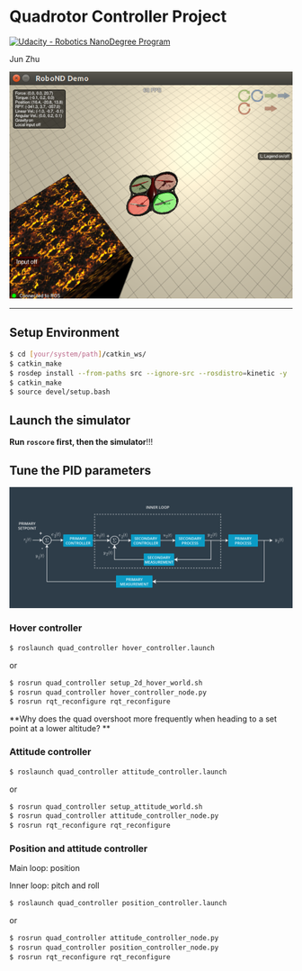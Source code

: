 # Quadrotor Controller Project #

[![Udacity - Robotics NanoDegree Program](https://s3-us-west-1.amazonaws.com/udacity-robotics/Extra+Images/RoboND_flag.png)](https://www.udacity.com/robotics)

Jun Zhu

![hightlight](./highlight.png)

---

## Setup Environment

```sh
$ cd [your/system/path]/catkin_ws/
$ catkin_make
$ rosdep install --from-paths src --ignore-src --rosdistro=kinetic -y
$ catkin_make
$ source devel/setup.bash
```

## Launch the simulator

**Run `roscore` first, then the simulator**!!!

## Tune the PID parameters

![cascade PID controller](./cascade-pid-control.png)

### Hover controller

```sh
$ roslaunch quad_controller hover_controller.launch
```
or

```sh
$ rosrun quad_controller setup_2d_hover_world.sh
$ rosrun quad_controller hover_controller_node.py
$ rosrun rqt_reconfigure rqt_reconfigure
```

**Why does the quad overshoot more frequently when heading to a set point at a lower altitude? **


### Attitude controller

```sh
$ roslaunch quad_controller attitude_controller.launch
```
or

```sh
$ rosrun quad_controller setup_attitude_world.sh
$ rosrun quad_controller attitude_controller_node.py
$ rosrun rqt_reconfigure rqt_reconfigure
```

### Position and attitude controller

Main loop: position

Inner loop: pitch and roll

```sh
$ roslaunch quad_controller position_controller.launch
```
or

```sh
$ rosrun quad_controller attitude_controller_node.py
$ rosrun quad_controller position_controller_node.py
$ rosrun rqt_reconfigure rqt_reconfigure
```


